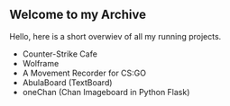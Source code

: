 ## Welcome to my Archive

Hello, here is a short overwiev of all my running projects.

- Counter-Strike Cafe
- Wolframe
- A Movement Recorder for CS:GO
- AbulaBoard (TextBoard)
- oneChan (Chan Imageboard in Python Flask)
